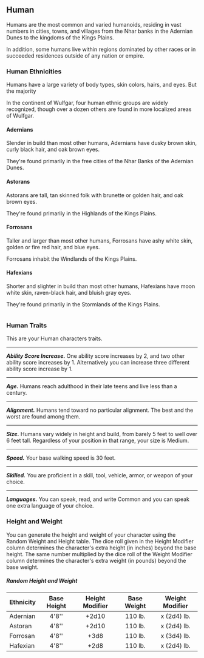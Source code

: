 ## Human
Humans are the most common and varied humanoids, residing in vast numbers in cities, towns, and villages from the Nhar banks in the Adernian Dunes to the kingdoms of the Kings Plains.

In addition, some humans live within regions dominated by other races or in succeeded residences outside of any nation or empire. 


### Human Ethnicities
Humans have a large variety of body types, skin colors, hairs, and eyes. But the majority 

In the continent of Wulfgar, four human ethnic groups are widely recognized, though over a dozen others are found in more localized areas of Wulfgar.

#### Adernians
Slender in build than most other humans, Adernians have dusky brown skin, curly black hair, and oak brown eyes.

They're found primarily in the free cities of the Nhar Banks of the Adernian Dunes.

#### Astorans
Astorans are tall, tan skinned folk with brunette or golden hair, and oak brown eyes.

They're found primarily in the Highlands of the Kings Plains.

#### Forrosans
Taller and larger than most other humans, Forrosans have ashy white skin, golden or fire red hair, and blue eyes.

Forrosans inhabit the Windlands of the Kings Plains.

#### Hafexians
Shorter and slighter in build than most other humans, Hafexians have moon white skin, raven-black hair, and bluish gray eyes.

They're found primarily in the Stormlands of the Kings Plains.

```
```

### Human Traits
This are your Human characters traits.
___
***Ability Score Increase.***
One ability score increases by 2, and two other ability score increases by 1. Alternatively you can increase three different ability score increase by 1.
___
***Age.***
Humans reach adulthood in their late teens and live less than a century.
___
***Alignment.***
Humans tend toward no particular alignment. The best and the worst are found among them.
___
***Size.***
Humans vary widely in height and build, from barely 5 feet to well over 6 feet tall. Regardless of your position in that range, your size is Medium.
___
***Speed.***
Your base walking speed is 30 feet.
___
***Skilled.***
You are proficient in a skill, tool, vehicle, armor, or weapon of your choice.
___
***Languages.***
You can  speak, read, and write Common and you can speak one extra language of your choice.


### Height and Weight
You can generate the height and weight of your character using the Random Weight and Height table. The dice roll given in the Height Modifier column determines the character's extra height (in inches) beyond the base height. The same number multiplied by the dice roll of the Weight Modifier column determines the character's extra weight (in pounds) beyond the base weight.

##### Random Height and Weight
| Ethnicity | Base Height | Height Modifier | Base Weight | Weight Modifier |
|:----------|:-----------:|:---------------:|:-----------:|:---------------:|
| Adernian  | 4'8''       | +2d10           | 110 lb.     | x (2d4) lb.     |
| Astoran   | 4'8''       | +2d10           | 110 lb.     | x (2d4) lb.     |
| Forrosan  | 4'8''       | +3d8            | 110 lb.     | x (3d4) lb.     |
| Hafexian  | 4'8''       | +2d8            | 110 lb.     | x (2d4) lb.     |